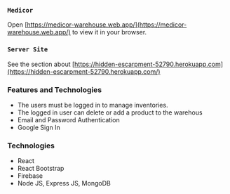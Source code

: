 


### `Medicor `

Open [https://medicor-warehouse.web.app/](https://medicor-warehouse.web.app/) to view it in your browser.

### `Server Site`

See the section about [https://hidden-escarpment-52790.herokuapp.com](https://hidden-escarpment-52790.herokuapp.com/)

### Features and Technologies

- The users must be logged in to manage inventories. 
- The logged in user can delete or add a product to the warehous
- Email and Password Authentication
- Google Sign In

### Technologies

- React
- React Bootstrap
- Firebase
- Node JS, Express JS, MongoDB

